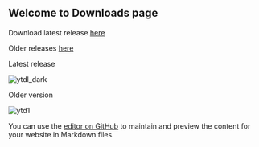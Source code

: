 ## Welcome to Downloads page

Download latest release [here](https://github.com/sourabhkv/ytdl/releases/download/v22.010.01/YouTube-dl.GUI.exe)

Older releases [here](https://github.com/sourabhkv/ytdl/releases)

Latest release

![ytdl_dark](https://user-images.githubusercontent.com/55890376/148568691-9bfebc58-ea73-4f7b-8d32-fcc32c02d794.jpg)

Older version

![ytd1](https://user-images.githubusercontent.com/55890376/148569370-37b48559-5333-4686-be6c-22ff97d93473.jpg)


You can use the [editor on GitHub](https://github.com/sourabhkv/ytdl/edit/gh-pages/index.md) to maintain and preview the content for your website in Markdown files.
